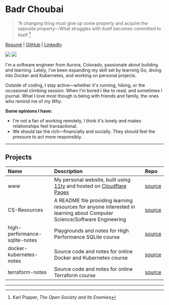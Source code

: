 # Badr Choubai

> “A changing thing must give up some property and acquire the opposite property—What struggles with itself becomes committed to itself [^1]

[Resumé](https://www.badrchoubai.dev/resume.pdf) |
[GitHub](https://www.github.com/BadrChoubai) |
[LinkedIn](https://www.linkedin.com/in/BadrChoubai)

[![](https://badgers.space/badge/Laptop/Framework%20Laptop%2013/orange)](https://frame.work/)
![](https://badgers.space/badge/Shoes/Brooks%20Adrenaline%20GTS-23/cyan)

I'm a software engineer from Aurora, Colorado, passionate about building and learning. Lately, I’ve been expanding my skill set by learning Go, diving into Docker and Kubernetes, and working on personal projects.

Outside of coding, I stay active—whether it's running, hiking, or the occasional climbing session. When I'm bored I like to read, and sometimes I journal. What I love most though is being with friends and family, the ones who remind me of my _Why_.

**Some opinions I have:**

- I'm not a fan of working remotely, I think it's lonely and makes relationships feel transactional.
- We should tax the rich—financially and socially. They should feel the pressure to act more responsibly.

---

## Projects

| Name                          | Description                                                                                                               | Repo                                                                   |
| :---------------------------- | :------------------------------------------------------------------------------------------------------------------------ | :--------------------------------------------------------------------- |
| www                           | My personal website, built using [11ty](https://11ty.dev) and hosted on [Cloudflare Pages](https://pages.cloudflare.com/) | [source](https://www.github.com/BadrChoubai/www)                       |
| CS-Resources                  | A README file providing learning resources for anyone interested in learning about Computer Science/Software Engineering  | [source](https://www.github.com/BadrChoubai/CS-Resources)              |
| high-performance-sqlite-notes | Playgrounds and notes for High Performance SQLite course                                                                  | [source](https://github.com/BadrChoubai/high-performance-sqlite-notes) |
| docker-kubernetes-notes       | Source code and notes for online Docker and Kubernetes course                                                             | [source](https://github.com/BadrChoubai/docker-kubernetes-course)      |
| terraform-notes               | Source code and notes for online Terraform course                                                                         | [source](https://github.com/BadrChoubai/terraform-notes)               |

---

[^1]: Karl Popper, _The Open Society and Its Enemies_
